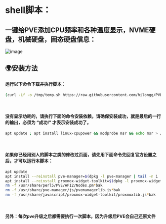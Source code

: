 # shell脚本：
## 一键给PVE添加CPU频率和各种温度显示，NVME硬盘，机械硬盘，固态硬盘信息：



![image](https://github.com/hilongg/PVE-manager-status/blob/main/status.jpg)


## 🌍安装方法

#### 运行以下命令下载并执行脚本：
```bash
(curl -Lf -o /tmp/temp.sh https://raw.githubusercontent.com/hilongg/PVE-manager-status/main/showtempcpufreq.sh || curl -Lf -o /tmp/temp.sh https://mirror.ghproxy.com/https://raw.githubusercontent.com/hilongg/PVE-manager-status/main/showtempcpufreq.sh) && chmod +x /tmp/temp.sh && /tmp/temp.sh remod
```
<br>

#### 没有显示功耗的，请执行下面的命令安装依赖，请确保安装成功，就是最后的一行的输出，必须为 “成功!” 才表示安装成功了。
```bash
apt update ; apt install linux-cpupower && modprobe msr && echo msr > /etc/modules-load.d/turbostat-msr.conf && chmod +s /usr/sbin/turbostat && echo 成功！
```
<br>

#### 如果你已经用别人的脚本之类的修改过页面，请先用下面命令先回复官方设置之后，才可以运行本脚本：
```bash
apt update
apt install --reinstall pve-manager=$(dpkg -l pve-manager | tail -n 1 | awk '{print $3}')
apt install --reinstall proxmox-widget-toolkit=$(dpkg -l proxmox-widget-toolkit | tail -n 1 | awk '{print $3}')
rm -f /usr/share/perl5/PVE/API2/Nodes.pm*bak
rm -f /usr/share/pve-manager/js/pvemanagerlib.js*bak
rm -f /usr/share/javascript/proxmox-widget-toolkit/proxmoxlib.js*bak
```
<br>

#### 另外：每次pve升级之后都需要执行一次脚本，因为升级后PVE会自己还原文件
